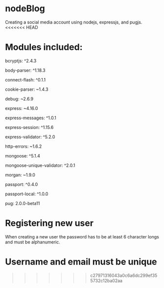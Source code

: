 # nodeBlog
Creating a social media account using nodejs, expressjs, and pugjs.
<<<<<<< HEAD

# Modules included:

bcryptjs: ^2.4.3

body-parser: ^1.18.3

connect-flash: ^0.1.1

cookie-parser: ~1.4.3

debug: ~2.6.9

express: ~4.16.0

express-messages: ^1.0.1

express-session: ^1.15.6

express-validator: ^5.2.0

http-errors: ~1.6.2

mongoose: ^5.1.4

mongoose-unique-validator: ^2.0.1

morgan: ~1.9.0

passport: ^0.4.0

passport-local: ^1.0.0

pug: 2.0.0-beta11

# Registering new user

When creating a new user the password has to be at least
6 character longs and must be alphanumeric.

Username and email must be unique
=======
>>>>>>> c27971316043a0c6a6dc299ef355732c12ba02aa
